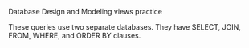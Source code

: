 Database Design and Modeling views practice

These queries use two separate databases. They have SELECT, JOIN, FROM, WHERE, and ORDER BY clauses.
